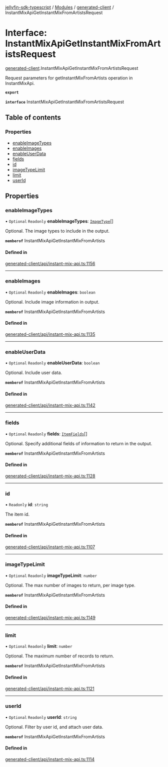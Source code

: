 [jellyfin-sdk-typescript](../README.md) / [Modules](../modules.md) / [generated-client](../modules/generated_client.md) / InstantMixApiGetInstantMixFromArtistsRequest

# Interface: InstantMixApiGetInstantMixFromArtistsRequest

[generated-client](../modules/generated_client.md).InstantMixApiGetInstantMixFromArtistsRequest

Request parameters for getInstantMixFromArtists operation in InstantMixApi.

**`export`**

**`interface`** InstantMixApiGetInstantMixFromArtistsRequest

## Table of contents

### Properties

- [enableImageTypes](generated_client.InstantMixApiGetInstantMixFromArtistsRequest.md#enableimagetypes)
- [enableImages](generated_client.InstantMixApiGetInstantMixFromArtistsRequest.md#enableimages)
- [enableUserData](generated_client.InstantMixApiGetInstantMixFromArtistsRequest.md#enableuserdata)
- [fields](generated_client.InstantMixApiGetInstantMixFromArtistsRequest.md#fields)
- [id](generated_client.InstantMixApiGetInstantMixFromArtistsRequest.md#id)
- [imageTypeLimit](generated_client.InstantMixApiGetInstantMixFromArtistsRequest.md#imagetypelimit)
- [limit](generated_client.InstantMixApiGetInstantMixFromArtistsRequest.md#limit)
- [userId](generated_client.InstantMixApiGetInstantMixFromArtistsRequest.md#userid)

## Properties

### enableImageTypes

• `Optional` `Readonly` **enableImageTypes**: [`ImageType`](../enums/generated_client.ImageType.md)[]

Optional. The image types to include in the output.

**`memberof`** InstantMixApiGetInstantMixFromArtists

#### Defined in

[generated-client/api/instant-mix-api.ts:1156](https://github.com/thornbill/jellyfin-sdk-typescript/blob/b0f5501/src/generated-client/api/instant-mix-api.ts#L1156)

___

### enableImages

• `Optional` `Readonly` **enableImages**: `boolean`

Optional. Include image information in output.

**`memberof`** InstantMixApiGetInstantMixFromArtists

#### Defined in

[generated-client/api/instant-mix-api.ts:1135](https://github.com/thornbill/jellyfin-sdk-typescript/blob/b0f5501/src/generated-client/api/instant-mix-api.ts#L1135)

___

### enableUserData

• `Optional` `Readonly` **enableUserData**: `boolean`

Optional. Include user data.

**`memberof`** InstantMixApiGetInstantMixFromArtists

#### Defined in

[generated-client/api/instant-mix-api.ts:1142](https://github.com/thornbill/jellyfin-sdk-typescript/blob/b0f5501/src/generated-client/api/instant-mix-api.ts#L1142)

___

### fields

• `Optional` `Readonly` **fields**: [`ItemFields`](../enums/generated_client.ItemFields.md)[]

Optional. Specify additional fields of information to return in the output.

**`memberof`** InstantMixApiGetInstantMixFromArtists

#### Defined in

[generated-client/api/instant-mix-api.ts:1128](https://github.com/thornbill/jellyfin-sdk-typescript/blob/b0f5501/src/generated-client/api/instant-mix-api.ts#L1128)

___

### id

• `Readonly` **id**: `string`

The item id.

**`memberof`** InstantMixApiGetInstantMixFromArtists

#### Defined in

[generated-client/api/instant-mix-api.ts:1107](https://github.com/thornbill/jellyfin-sdk-typescript/blob/b0f5501/src/generated-client/api/instant-mix-api.ts#L1107)

___

### imageTypeLimit

• `Optional` `Readonly` **imageTypeLimit**: `number`

Optional. The max number of images to return, per image type.

**`memberof`** InstantMixApiGetInstantMixFromArtists

#### Defined in

[generated-client/api/instant-mix-api.ts:1149](https://github.com/thornbill/jellyfin-sdk-typescript/blob/b0f5501/src/generated-client/api/instant-mix-api.ts#L1149)

___

### limit

• `Optional` `Readonly` **limit**: `number`

Optional. The maximum number of records to return.

**`memberof`** InstantMixApiGetInstantMixFromArtists

#### Defined in

[generated-client/api/instant-mix-api.ts:1121](https://github.com/thornbill/jellyfin-sdk-typescript/blob/b0f5501/src/generated-client/api/instant-mix-api.ts#L1121)

___

### userId

• `Optional` `Readonly` **userId**: `string`

Optional. Filter by user id, and attach user data.

**`memberof`** InstantMixApiGetInstantMixFromArtists

#### Defined in

[generated-client/api/instant-mix-api.ts:1114](https://github.com/thornbill/jellyfin-sdk-typescript/blob/b0f5501/src/generated-client/api/instant-mix-api.ts#L1114)
